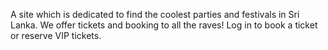 A site which is dedicated to find the coolest parties and festivals in Sri Lanka. 
We offer tickets and booking to all the raves! 
Log in to book a ticket or reserve VIP tickets. 
